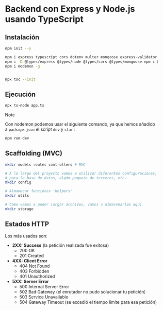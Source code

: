 # Backend con Express y Node.js usando TypeScript

## Instalación

```bash
npm init --y

npm i express typescript cors dotenv multer mongoose express-validator -S
npm i -D @types/express @types/node @types/cors @types/mongoose npm i @types/multer
npm i nodemon -g


npx tsc --init
```

## Ejecución

```bash
npx ts-node app.ts
```

> [!NOTE] 
> Con nodemon podemos usar el siguiente comando, ya que hemos añadido a `package.json` el script `dev` y `start`
> ```bash
> npm run dev
> ```

## Scaffolding (MVC)

```bash
mkdir models routes controllers # MVC

# A lo largo del proyecto vamos a utilizar diferentes configuraciones,
# para la base de datos, algún paquete de terceros, etc.
mkdir config 

# Almanecar funciones 'helpers'
mkdir utils

# Como vamos a poder cargar archivos, vamos a almacenarlos aquí
mkdir storage
```

## Estados HTTP 

Los más usados son:

- **2XX: Success** (la petición realizada fue exitosa)
  - 200 OK
  - 201 Created
- **4XX: Client Error**
  - 404 Not Found
  - 403 Forbidden
  - 401 Unauthorized
- **5XX: Server Error**
  - 500 Internal Server Error
  - 502 Bad Gateway (el enrutador no pudo solucionar tu petición)
  - 503 Service Unavailable
  - 504 Gateway Timeout (se excedió el tiempo límite para esa petición)